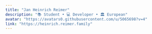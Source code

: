 ```yaml
---
title: "Jan Heinrich Reimer"
description: "📚 Student • 💻 Developer • 🏛️ European"
avatar: "https://avatars0.githubusercontent.com/u/5065698?v=4"
link: "https://heinrich.reimer.family"
---
```

